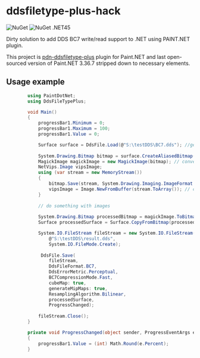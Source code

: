 # ddsfiletype-plus-hack
![NuGet](https://img.shields.io/nuget/vpre/DdsFileTypePlusHack.svg)
![NuGet .NET45](https://img.shields.io/nuget/v/DdsFileTypePlusHack.svg)


Dirty solution to add DDS BC7 write/read support to .NET using PAINT.NET plugin.

This project is [pdn-ddsfiletype-plus](https://github.com/0xC0000054/pdn-ddsfiletype-plus) plugin for Paint.NET and last open-sourced version of Paint.NET 3.36.7 stripped down to necessary elements.

## Usage example
```c#
        using PaintDotNet;
        using DdsFileTypePlus;

        void Main()
        {     
            progressBar1.Minimum = 0;
            progressBar1.Maximum = 100;
            progressBar1.Value = 0;

            Surface surface = DdsFile.Load(@"S:\testDDS\BC7.dds"); //get Paint.NET Surface
            
            System.Drawing.Bitmap bitmap = surface.CreateAliasedBitmap(); // convert to Bitmap
            MagickImage magickImage = new MagickImage(bitmap); // convert to Magick.NET MagickImage
            NetVips.Image vipsImage;
            using (var stream = new MemoryStream())
            {
                bitmap.Save(stream, System.Drawing.Imaging.ImageFormat.Png);
                vipsImage = Image.NewFromBuffer(stream.ToArray()); // convert to NetVips Image
            }
            
            // do something with images
            
            System.Drawing.Bitmap processedBitmap = magickImage.ToBitmap();
            Surface processedSurface = Surface.CopyFromBitmap(processedBitmap);

            System.IO.FileStream fileStream = new System.IO.FileStream(
                @"S:\testDDS\result.dds",
                System.IO.FileMode.Create);   
            
             DdsFile.Save(
                fileStream,
                DdsFileFormat.BC7,
                DdsErrorMetric.Perceptual,
                BC7CompressionMode.Fast,
                cubeMap: true,
                generateMipMaps: true,
                ResamplingAlgorithm.Bilinear,
                processedSurface,
                ProgressChanged);
                
            fileStream.Close();
        }

        private void ProgressChanged(object sender, ProgressEventArgs e)
        {
            progressBar1.Value = (int) Math.Round(e.Percent);
        }         
```

